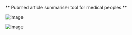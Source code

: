  ** Pubmed article summariser tool for medical peoples.**

![image](https://github.com/user-attachments/assets/3f913aaa-a397-4b24-812d-192c932ae1b4)

![image](https://github.com/user-attachments/assets/0991936f-445f-4826-bead-d945cc1eccbb)


